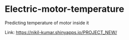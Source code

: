 # Electric-motor-temperature

Predicting temperature of motor inside it

Link: https://nikil-kumar.shinyapps.io/PROJECT_NEW/

